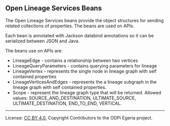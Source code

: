 <!-- SPDX-License-Identifier: CC-BY-4.0 -->
<!-- Copyright Contributors to the ODPi Egeria project. -->

## Open Lineage Services Beans

The Open Lineage Services beans provide the object structures for sending related collections of properties.
The beans are used on APIs.

Each bean is annotated with Jackson databind annotations so it can be serialized between JSON and Java.

The beans use on APIs are:

* LineageEdge -  contains a relationship between two vertices
* LineageQueryParameters - contains querying parameters for lineage
* LineageVertex - represents the single node in lineage graph with self contained properties
* LineageVerticesAndEdges - represents the a lineage subgraph in the lineage graph with self contained properties.
* Scope - represent the lineage graph type that will be returned. Allowed values: SOURCE_AND_DESTINATION, ULTIMATE_SOURCE, 
ULTIMATE_DESTINATION, END_TO_END, VERTICAL.

----
License: [CC BY 4.0](https://creativecommons.org/licenses/by/4.0/),
Copyright Contributors to the ODPi Egeria project.